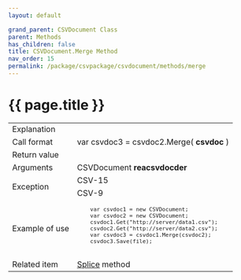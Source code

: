 ```yaml
---
layout: default

grand_parent: CSVDocument Class
parent: Methods
has_children: false
title: CSVDocument.Merge Method
nav_order: 15
permalink: /package/csvpackage/csvdocument/methods/merge
---
```

# {{ page.title }}

<table>
  <tr>
    <td>Explanation</td>
    <td colspan="2"></td>
  </tr>
  <tr>
    <td>Call format</td>
    <td colspan="2">var csvdoc3 = csvdoc2.Merge( <b>csvdoc</b> )</td>
  </tr>
  <tr>
    <td>Return value</td>
    <td colspan="2"></td>
  </tr>  
  <tr>
    <td>Arguments</td>
    <td>CSVDocument <b>reacsvdocder</b></td>
    <td></td>
  </tr>
  <tr>
    <td rowspan="2">Exception</td>
    <td>CSV-15</td>
    <td></td>
  </tr>
  <tr>
    <td>CSV-9</td>
    <td></td>
  </tr>
  <tr>
    <td>Example of use</td>
    <td colspan="2"><code><pre>
    var csvdoc1 = new CSVDocument;
    var csvdoc2 = new CSVDocument;
    csvdoc1.Get("http://server/data1.csv");
    csvdoc2.Get("http://server/data2.csv");
    var csvdoc3 = csvdoc1.Merge(csvdoc2);
    csvdoc3.Save(file);
    </pre></code></td>
  </tr>
  <tr>
    <td>Related item</td>
    <td colspan="2"><a href="/package/csvpackage/csvdocument/methods/splice">Splice</a> method</td>
  </tr>
</table>



